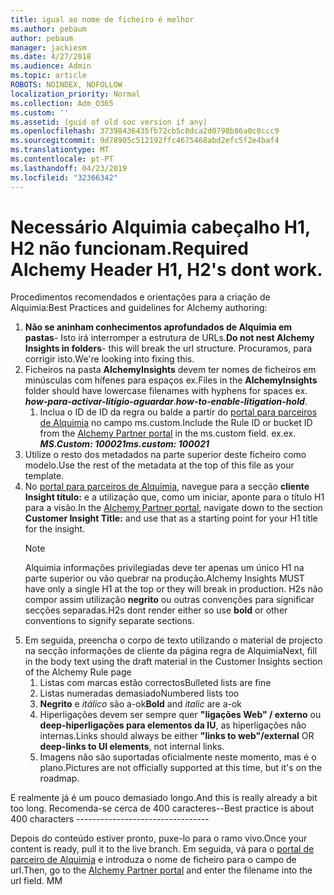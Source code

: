 ```yaml
---
title: igual ao nome de ficheiro é melhor
ms.author: pebaum
author: pebaum
manager: jackiesm
ms.date: 4/27/2018
ms.audience: Admin
ms.topic: article
ROBOTS: NOINDEX, NOFOLLOW
localization_priority: Normal
ms.collection: Adm_O365
ms.custom: ''
ms.assetid: (guid of old soc version if any)
ms.openlocfilehash: 37398436435fb72cb5c8dca2d0798b86a0c8ccc9
ms.sourcegitcommit: 9d78905c512192ffc4675468abd2efc5f2e4baf4
ms.translationtype: MT
ms.contentlocale: pt-PT
ms.lasthandoff: 04/23/2019
ms.locfileid: "32366342"
---
```

# <a name="required-alchemy-header-h1-h2s-dont-work"></a><span data-ttu-id="768c7-102">Necessário Alquimia cabeçalho H1, H2 não funcionam.</span><span class="sxs-lookup"><span data-stu-id="768c7-102">Required Alchemy Header H1, H2's dont work.</span></span>
<span data-ttu-id="768c7-103">Procedimentos recomendados e orientações para a criação de Alquimia:</span><span class="sxs-lookup"><span data-stu-id="768c7-103">Best Practices and guidelines for Alchemy authoring:</span></span>

1. <span data-ttu-id="768c7-104">**Não se aninham conhecimentos aprofundados de Alquimia em pastas**- Isto irá interromper a estrutura de URLs.</span><span class="sxs-lookup"><span data-stu-id="768c7-104">**Do not nest Alchemy Insights in folders**- this will break the url structure.</span></span> <span data-ttu-id="768c7-105">Procuramos, para corrigir isto.</span><span class="sxs-lookup"><span data-stu-id="768c7-105">We're looking into fixing this.</span></span>
1. <span data-ttu-id="768c7-106">Ficheiros na pasta **AlchemyInsights** devem ter nomes de ficheiros em minúsculas com hífenes para espaços ex.</span><span class="sxs-lookup"><span data-stu-id="768c7-106">Files in the **AlchemyInsights** folder should have lowercase filenames with hyphens for spaces ex.</span></span> <span data-ttu-id="768c7-107">***how-para-activar-litígio-aguardar***.</span><span class="sxs-lookup"><span data-stu-id="768c7-107">***how-to-enable-litigation-hold***.</span></span>
    1. <span data-ttu-id="768c7-108">Inclua o ID de ID da regra ou balde a partir do [portal para parceiros de Alquimia](https://alchemyportal.azurewebsites.net) no campo ms.custom.</span><span class="sxs-lookup"><span data-stu-id="768c7-108">Include the Rule ID or bucket ID from the [Alchemy Partner portal](https://alchemyportal.azurewebsites.net) in the ms.custom field.</span></span> <span data-ttu-id="768c7-109">ex.</span><span class="sxs-lookup"><span data-stu-id="768c7-109">ex.</span></span> <span data-ttu-id="768c7-110">***MS.Custom: 100021***</span><span class="sxs-lookup"><span data-stu-id="768c7-110">***ms.custom: 100021***</span></span>
1. <span data-ttu-id="768c7-111">Utilize o resto dos metadados na parte superior deste ficheiro como modelo.</span><span class="sxs-lookup"><span data-stu-id="768c7-111">Use the rest of the metadata at the top of this file as your template.</span></span>
1. <span data-ttu-id="768c7-112">No [portal para parceiros de Alquimia](https://alchemyportal.azurewebsites.net), navegue para a secção **cliente Insight título:** e a utilização que, como um iniciar, aponte para o título H1 para a visão.</span><span class="sxs-lookup"><span data-stu-id="768c7-112">In the [Alchemy Partner portal](https://alchemyportal.azurewebsites.net), navigate down to the section **Customer Insight Title:** and use that as a starting point for your H1 title for the insight.</span></span> 
    > [!NOTE]
    > <span data-ttu-id="768c7-113">Alquimia informações privilegiadas deve ter apenas um único H1 na parte superior ou vão quebrar na produção.</span><span class="sxs-lookup"><span data-stu-id="768c7-113">Alchemy Insights MUST have only a single H1 at the top or they will break in production.</span></span> <span data-ttu-id="768c7-114">H2s não compor assim utilização **negrito** ou outras convenções para significar secções separadas.</span><span class="sxs-lookup"><span data-stu-id="768c7-114">H2s dont render either so use **bold** or other conventions to signify separate sections.</span></span>
1. <span data-ttu-id="768c7-115">Em seguida, preencha o corpo de texto utilizando o material de projecto na secção informações de cliente da página regra de Alquimia</span><span class="sxs-lookup"><span data-stu-id="768c7-115">Next, fill in the body text using the draft material in the Customer Insights section of the Alchemy Rule page</span></span>
    1. <span data-ttu-id="768c7-116">Listas com marcas estão correctos</span><span class="sxs-lookup"><span data-stu-id="768c7-116">Bulleted lists are fine</span></span>
    1. <span data-ttu-id="768c7-117">Listas numeradas demasiado</span><span class="sxs-lookup"><span data-stu-id="768c7-117">Numbered lists too</span></span>
    1. <span data-ttu-id="768c7-118">**Negrito** e *itálico* são a-ok</span><span class="sxs-lookup"><span data-stu-id="768c7-118">**Bold** and *italic* are a-ok</span></span>
    1. <span data-ttu-id="768c7-119">Hiperligações devem ser sempre quer **"ligações Web" / externo** ou **deep-hiperligações para elementos da IU**, as hiperligações não internas.</span><span class="sxs-lookup"><span data-stu-id="768c7-119">Links should always be either **"links to web"/external** OR **deep-links to UI elements**, not internal links.</span></span>
    1. <span data-ttu-id="768c7-120">Imagens não são suportadas oficialmente neste momento, mas é o plano.</span><span class="sxs-lookup"><span data-stu-id="768c7-120">Pictures are not officially supported at this time, but it's on the roadmap.</span></span>

<span data-ttu-id="768c7-121">E realmente já é um pouco demasiado longo.</span><span class="sxs-lookup"><span data-stu-id="768c7-121">And this is really already a bit too long.</span></span> <span data-ttu-id="768c7-122">Recomenda-se cerca de 400 caracteres--</span><span class="sxs-lookup"><span data-stu-id="768c7-122">Best practice is about 400 characters ---------------------------------</span></span>

<span data-ttu-id="768c7-123">Depois do conteúdo estiver pronto, puxe-lo para o ramo vivo.</span><span class="sxs-lookup"><span data-stu-id="768c7-123">Once your content is ready, pull it to the live branch.</span></span> <span data-ttu-id="768c7-124">Em seguida, vá para o [portal de parceiro de Alquimia](https://alchemyportal.azurewebsites.net) e introduza o nome de ficheiro para o campo de url.</span><span class="sxs-lookup"><span data-stu-id="768c7-124">Then, go to the [Alchemy Partner portal](https://alchemyportal.azurewebsites.net) and enter the filename into the url field.</span></span> <span data-ttu-id="768c7-125">M</span><span class="sxs-lookup"><span data-stu-id="768c7-125">M</span></span>